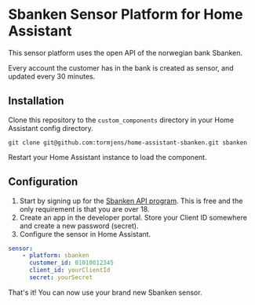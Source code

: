 # Sbanken Sensor Platform for Home Assistant

This sensor platform uses the open API of the norwegian bank Sbanken. 

Every account the customer has in the bank is created as sensor, and updated every 30 minutes.

## Installation
Clone this repository to the `custom_components` directory in your Home Assistant config directory.

`git clone git@github.com:tormjens/home-assistant-sbanken.git sbanken`

Restart your Home Assistant instance to load the component.

## Configuration

1. Start by signing up for the [Sbanken API program](https://sbanken.no/bruke/utviklerportalen/). This is free and the only requirement is that you are over 18.
2. Create an app in the developer portal. Store your Client ID somewhere and create a new password (secret).
3. Configure the sensor in Home Assistant.

```yaml
sensor:
    - platform: sbanken
      customer_id: 01010012345
      client_id: yourClientId
      secret: yourSecret
```

That's it! You can now use your brand new Sbanken sensor.

